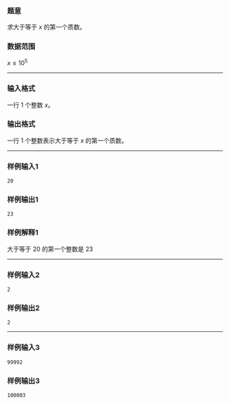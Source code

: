 ### 题意 
求大于等于 $x$ 的第一个质数。
### 数据范围
$x\le10^5$

---
### 输入格式
一行 $1$ 个整数 $x$。
### 输出格式
一行 $1$ 个整数表示大于等于 $x$ 的第一个质数。

---
### 样例输入1
```
20
```
### 样例输出1
```
23
```
### 样例解释1
大于等于 $20$ 的第一个整数是 $23$

---
### 样例输入2
```
2
```
### 样例输出2
```
2
```

---
### 样例输入3
```
99992
```
### 样例输出3
```
100003
```
